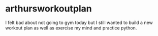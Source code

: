 # arthursworkoutplan
I felt bad about not going to gym today but I still wanted to build a new workout plan as well as exercise my mind and practice python.
